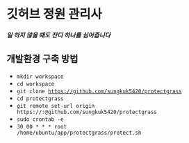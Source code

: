 깃허브 정원 관리사
=============

##### 일 하지 않을 때도 잔디 하나를 심어줍니다


개발환경 구축 방법
-------------

- <code>mkdir workspace</code>
- <code>cd workspace</code>
- <code>git clone https://github.com/sungkuk5420/protectgrass</code>
- <code>cd protectgrass</code>
- <code>git remote set-url origin https://<id>:<pw>@github.com/sungkuk5420/protectgrass</code>
- <code>sudo crontab -e</code>
- <code>30 00 * * * root /home/ubuntu/app/protectgrass/protect.sh</code>

